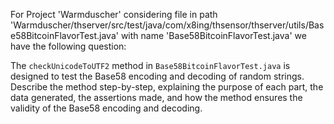 For Project 'Warmduscher' considering file in path 'Warmduscher/thserver/src/test/java/com/x8ing/thsensor/thserver/utils/Base58BitcoinFlavorTest.java' with name 'Base58BitcoinFlavorTest.java' we have the following question: 

The `checkUnicodeToUTF2` method in `Base58BitcoinFlavorTest.java` is designed to test the Base58 encoding and decoding of random strings. Describe the method step-by-step, explaining the purpose of each part, the data generated, the assertions made, and how the method ensures the validity of the Base58 encoding and decoding.